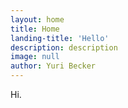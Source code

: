 ```yaml
---
layout: home
title: Home
landing-title: 'Hello'
description: description
image: null
author: Yuri Becker
---
```


Hi.
